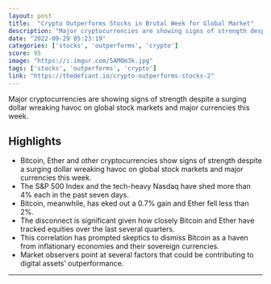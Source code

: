 ```yaml
---
layout: post
title:  "Crypto Outperforms Stocks in Brutal Week for Global Market"
description: "Major cryptocurrencies are showing signs of strength despite a surging dollar wreaking havoc on global stock markets and major currencies this week."
date: "2022-09-29 05:23:19"
categories: ['stocks', 'outperforms', 'crypto']
score: 95
image: "https://i.imgur.com/5AMOm3k.jpg"
tags: ['stocks', 'outperforms', 'crypto']
link: "https://thedefiant.io/crypto-outperforms-stocks-2"
---
```


Major cryptocurrencies are showing signs of strength despite a surging dollar wreaking havoc on global stock markets and major currencies this week.

## Highlights

- Bitcoin, Ether and other cryptocurrencies show signs of strength despite a surging dollar wreaking havoc on global stock markets and major currencies this week.
- The S&P 500 Index and the tech-heavy Nasdaq have shed more than 4% each in the past seven days.
- Bitcoin, meanwhile, has eked out a 0.7% gain and Ether fell less than 2%.
- The disconnect is significant given how closely Bitcoin and Ether have tracked equities over the last several quarters.
- This correlation has prompted skeptics to dismiss Bitcoin as a haven from inflationary economies and their sovereign currencies.
- Market observers point at several factors that could be contributing to digital assets’ outperformance.

---
